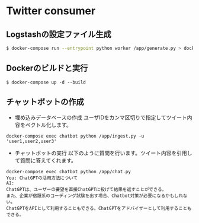 # Twitter consumer

## Logstashの設定ファイル生成

```bash
$ docker-compose run --entrypoint python worker /app/generate.py > docker/logstash/logstash.conf
```

## Dockerのビルドと実行
```
$ docker-compose up -d --build
```

## チャットボットの作成
* 埋め込みデータベースの作成
ユーザIDをカンマ区切りで指定してツイート内容をベクトル化します。
```
docker-compose exec chatbot python /app/ingest.py -u 'user1,user2,user3'
```

* チャットボットの実行
以下のように質問を行います。ツイート内容を引用して質問に答えてくれます。
```
docker-compose exec chatbot python /app/chat.py
You: ChatGPTの活用方法について
AI:
ChatGPTは、ユーザーの要望を直接ChatGPTに投げて結果を返すことができる。
また、企業が宿題系のコーディング試験を出す場合、Chatbot対策が必要になるかもしれない。
ChatGPTをAPIとして利用することもできる。ChatGPTをアドバイザーとして利用することもできる。
```
